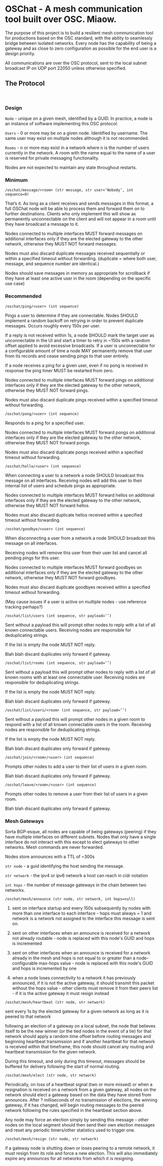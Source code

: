 # OSChat \- A mesh communication tool built over OSC. Miaow.

The purpose of this project is to build a resilient mesh communication tool for productions based on the OSC standard, with the ability to seamlessly bridge between isolated networks. Every node has the capability of being a gateway  and as close to zero configuration as possible for the end user is a design priority.

All communications are over the OSC protocol, sent to the local subnet broadcast IP on UDP port 22050 unless otherwise specified.

## The Protocol

  

### Design

`Node` \- unique on a given mesh, identified by a GUID. In practice, a node is an instance of software implementing this OSC protocol.

`Users` \- 0 or more may be on a given node. Identified by username. The same user may exist on multiple nodes although it is not recommended.

`Rooms` \- n or more may exist in a network where n is the number of users currently in the network. A room with the name equal to the name of a user is reserved for private messaging functionality.

Nodes are not expected to maintain any state throughout restarts.

### Minimum

`/oschat/message/<room> (str message, str user=‘Nobody’, int sequence=0)`

That’s it. As long as a client receives and sends messsges in this format, a full OSChat node will be able to process them and forward them on to further destinations. Clients who only implement this will show as permanently unconnectable on the client and will not appear in a room until they have broadcast a message to it.

Nodes connected to multiple interfaces MUST forward messages on additional interfaces only if they are the elected gateway to the other network, otherwise they MUST NOT forward messages.

Nodes must also discard duplicate messages received sequentially or within a specified timeout without forwarding. (duplicate \= where both user, message, and sequence number are identical.)

Nodes should save messages in memory as appropriate for scrollback if they have at least one active user in the room (depending on the specific use case)

### Recommended

`/oschat/ping/<user> (int sequence)`

Pings a user to determine if they are connectable. Nodes SHOULD implement a random backoff on retrying in order to prevent duplicate messages. Occurs roughly every 150s per user.

If a reply is not received within 1s, a node SHOULD mark the target user as unconnectable in the UI and start a timer to retry in  \~150s with a random offset applied to avoid excessive broadcasts. If a user is unconnectable for a configurable amount of time a node MAY permanently remove that user from its records and cease sending pings to that user entirely.

If a node receives a ping for a given user, even if no pong is received in response the ping timer MUST be restarted from zero.

Nodes connected to multiple interfaces MUST forward pings on additional interfaces only if they are the elected gateway to the other network, otherwise they MUST NOT forward pings.

Nodes must also discard duplicate pings received within a specified timeout without forwarding.

`/oschat/pong/<user> (int sequence)`

Responds to a ping for a specified user.

Nodes connected to multiple interfaces MUST forward pongs on additional interfaces only if they are the elected gateway to the other network, otherwise they MUST NOT forward pongs.

Nodes must also discard duplicate pongs received within a specified timeout without forwarding.

`/oschat/hello/<user> (int sequence)`

When connecting a user to a network a node SHOULD broadcast this message on all interfaces. Receiving nodes will add this user to their internal list of users and schedule pings as appropriate.

Nodes connected to multiple interfaces MUST forward hellos on additional interfaces only if they are the elected gateway to the other network, otherwise they MUST NOT forward hellos.

Nodes must also discard duplicate hellos received within a specified timeout without forwarding.

`/oschat/goodbye/<user> (int sequence)`

When disconnecting a user from a network a node SHOULD broadcast this message on all interfaces.

Receiving nodes will remove this user from their user list and cancel all pending pings for this user.

Nodes connected to multiple interfaces MUST forward goodbyes on additional interfaces only if they are the elected gateway to the other network, otherwise they MUST NOT forward goodbyes.

Nodes must also discard duplicate goodbyes received within a specified timeout without forwarding.

(May cause issues if a user is active on multiple nodes \- use reference tracking perhaps?)

`/oschat/list/users (int sequence, str payload=‘’)`

Sent without a payload this will prompt other nodes to reply with a list of all known connectable users. Receiving nodes are responsible for deduplicating strings.

If the list is empty the node MUST NOT reply.

Blah blah discard duplicates only forward if gateway.

`/oschat/list/rooms (int sequence, str payload=‘’)`

Sent without a payload this will prompt other nodes to reply with a list of all known rooms with at least one connectable user. Receiving nodes are responsible for deduplicating strings.

If the list is empty the node MUST NOT reply.

Blah blah discard duplicates only forward if gateway.

`/oschat/list/users/<room> (int sequence, str payload=‘’)`

Sent without a payload this will prompt other nodes in a given room to respond with a list of all known connectable users in the room. Receiving nodes are responsible for deduplicating strings.

If the list is empty the node MUST NOT reply.

Blah blah discard duplicates only forward if gateway.

`/oschat/join/<room>/<user> (int sequence)`

Prompts other nodes to add a user to their list of users in a given room.

Blah blah discard duplicates only forward if gateway.

`/oschat/leave/<room>/<user> (int sequence)`

Prompts other nodes to remove a user from their list of users in a given room.

Blah blah discard duplicates only forward if gateway.

### Mesh Gateways

Sorta BGP-esque, all nodes are capable of being gateways (peering) if they have multiple interfaces on different subnets. Nodes that only have a single interface do not interact with this except to elect gateways to other networks. Mesh commands are never forwarded.

Nodes store announces with a TTL of \~300s

`str node` \- a guid identifying the host sending the message.

`str network` \- the ipv4 or ipv6 network a host can reach in cidr notation

`int hops` \- the number of message gateways in the chain between two networks.

`/oschat/mesh/announce (str node, str network, int hops=null)`

1) sent on interface startup and every 150s subsequently by nodes with more than one interface to each interface \- hops must always \= 1 and network is a network not assigned to the interface this message is sent on.  

2) sent on other interfaces when an announce is received for a network not already routable \- node is replaced with this node's GUID and hops is incremented  
     
3) sent on other interfaces when an announce is received for a network already in the mesh and hops is not equal to or greater than a node-configurable max-hops value \- node is replaced with this node's GUID and hops is incremented by one  
     
4) when a node loses connectivity to a network it has previously announced, if it is not the active gateway, it should transmit this packet without the hops value \- other clients must remove it from their peers list \- if it is the active gateway it must resign instead

`/oschat/mesh/heartbeat (str node, str network)`

sent every 1s by the elected gateway for a given network as long as it is peered to that network

following an election of a gateway on a local subnet, the node that believes itself to be the new winner (or the tied nodes in the event of a tie) for that network should apply a random time offset before routing messages and beginning heartbeat transmission and if another heartbeat for that network is received within that timeframe, this node should cancel any routing and heartbeat transmission for the given network.

During this timeout, and only during this timeout, messages should be buffered for delivery following the start of normal routing.

`/oschat/mesh/elect (str node, str network)`

Periodically, on loss of a heartbeat signal (two or more missed) or when a resignation is received on a network from a given gateway, all nodes on the network should elect a gateway based on the data they have stored from announces. After ? milliseconds of no transmission of elections, the winning gateway, if it has changed, will begin routing messages to the peered network following the rules specified in the heartbeat section above.

Any node may force an election simply by sending this message \- other nodes on the local segment should then send their own election messages and reset any periodic timers/other statistics used to trigger one.

`/oschat/mesh/resign (str node, str network)`

if a gateway node is shutting down or loses peering to a remote network, it must resign from its role and force a new election. This will also immediately expire any announces for all networks from which it is resigning.  
